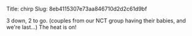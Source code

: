 Title: chirp
Slug: 8eb4115307e73aa846710d2d2c61d9bf

3 down, 2 to go. (couples from our NCT group having their babies, and we're last...) The heat is on!
